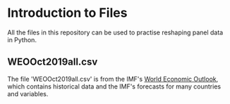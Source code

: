 # Introduction to Files
All the files in this repository can be used to practise reshaping panel data in Python.

## WEOOct2019all.csv
The file 'WEOOct2019all.csv' is from the IMF's [World Economic Outlook](https://www.imf.org/external/pubs/ft/weo/2019/02/weodata/download.aspx), which contains historical data and the IMF's forecasts for many countries and variables.


